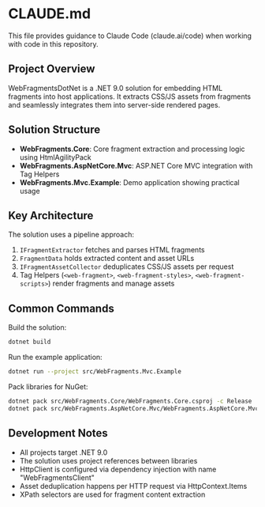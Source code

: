 # CLAUDE.md

This file provides guidance to Claude Code (claude.ai/code) when working with code in this repository.

## Project Overview

WebFragmentsDotNet is a .NET 9.0 solution for embedding HTML fragments into host applications. It extracts CSS/JS assets from fragments and seamlessly integrates them into server-side rendered pages.

## Solution Structure

- **WebFragments.Core**: Core fragment extraction and processing logic using HtmlAgilityPack
- **WebFragments.AspNetCore.Mvc**: ASP.NET Core MVC integration with Tag Helpers
- **WebFragments.Mvc.Example**: Demo application showing practical usage

## Key Architecture

The solution uses a pipeline approach:
1. `IFragmentExtractor` fetches and parses HTML fragments
2. `FragmentData` holds extracted content and asset URLs
3. `IFragmentAssetCollector` deduplicates CSS/JS assets per request
4. Tag Helpers (`<web-fragment>`, `<web-fragment-styles>`, `<web-fragment-scripts>`) render fragments and manage assets

## Common Commands

Build the solution:
```bash
dotnet build
```

Run the example application:
```bash
dotnet run --project src/WebFragments.Mvc.Example
```

Pack libraries for NuGet:
```bash
dotnet pack src/WebFragments.Core/WebFragments.Core.csproj -c Release
dotnet pack src/WebFragments.AspNetCore.Mvc/WebFragments.AspNetCore.Mvc.csproj -c Release
```

## Development Notes

- All projects target .NET 9.0
- The solution uses project references between libraries
- HttpClient is configured via dependency injection with name "WebFragmentsClient"
- Asset deduplication happens per HTTP request via HttpContext.Items
- XPath selectors are used for fragment content extraction